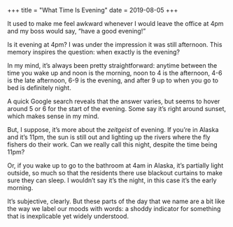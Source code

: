 +++
title = "What Time Is Evening"
date = 2019-08-05
+++

It used to make me feel awkward whenever I would leave the office at 4pm and my boss would say, “have a good evening!”

Is it evening at 4pm? I was under the impression it was still afternoon. This memory inspires the question: when exactly is the evening?

In my mind, it’s always been pretty straightforward: anytime between the time you wake up and noon is the morning, noon to 4 is the afternoon, 4-6 is the late afternoon, 6-9 is the evening, and after 9 up to when you go to bed is definitely night.

A quick Google search reveals that the answer varies, but seems to hover around 5 or 6 for the start of the evening. Some say it’s right around sunset, which makes sense in my mind. 

But, I suppose, it’s more about the _zeitgeist_ of evening. If you’re in Alaska and it’s 11pm, the sun is still out and lighting up the rivers where the fly fishers do their work. Can we really call this night, despite the time being 11pm?

Or, if you wake up to go to the bathroom at 4am in Alaska, it’s partially light outside, so much so that the residents there use blackout curtains to make sure they can sleep. I wouldn’t say it’s the night, in this case it’s the early morning. 

It’s subjective, clearly. But these parts of the day that we name are a bit like the way we label our moods with words: a shoddy indicator for something that is inexplicable yet widely understood.